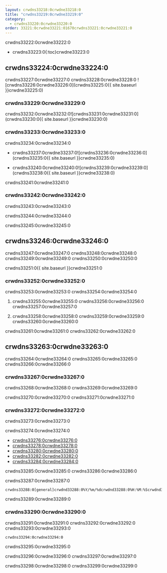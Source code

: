 ```yaml
---
layout: crwdns33218:0crwdne33218:0
title: "crwdns33219:0crwdne33219:0"
category:
  - crwdns33220:0crwdne33220:0
order: 33221:0crwdne33221:01670crwdns33221:0crwdne33221:0
---
```

crwdns33222:0crwdne33222:0

- crwdns33223:0{:toc}crwdne33223:0

## crwdns33224:0crwdne33224:0

crwdns33227:0crwdne33227:0 crwdns33228:0crwdne33228:0 ![crwdns33226:0crwdne33226:0](crwdns33225:0{{ site.baseurl }}crwdne33225:0)

### crwdns33229:0crwdne33229:0

crwdns33232:0crwdne33232:0![crwdns33231:0crwdne33231:0](crwdns33230:0{{ site.baseurl }}crwdne33230:0)

### crwdns33233:0crwdne33233:0

crwdns33234:0crwdne33234:0

- crwdns33237:0crwdne33237:0![crwdns33236:0crwdne33236:0](crwdns33235:0{{ site.baseurl }}crwdne33235:0)

- crwdns33240:0crwdne33240:0![crwdns33239:0crwdne33239:0](crwdns33238:0{{ site.baseurl }}crwdne33238:0)

crwdns33241:0crwdne33241:0

### crwdns33242:0crwdne33242:0

crwdns33243:0crwdne33243:0

crwdns33244:0crwdne33244:0

crwdns33245:0crwdne33245:0

## crwdns33246:0crwdne33246:0

crwdns33247:0crwdne33247:0 crwdns33248:0crwdne33248:0 crwdns33249:0crwdne33249:0 crwdns33250:0crwdne33250:0

crwdns33251:0{{ site.baseurl }}crwdne33251:0

### crwdns33252:0crwdne33252:0

crwdns33253:0crwdne33253:0 crwdns33254:0crwdne33254:0

1. crwdns33255:0crwdne33255:0 crwdns33256:0crwdne33256:0 crwdns33257:0crwdne33257:0

2. crwdns33258:0crwdne33258:0 crwdns33259:0crwdne33259:0 crwdns33260:0crwdne33260:0

crwdns33261:0crwdne33261:0 crwdns33262:0crwdne33262:0

## crwdns33263:0crwdne33263:0

crwdns33264:0crwdne33264:0 crwdns33265:0crwdne33265:0 crwdns33266:0crwdne33266:0

### crwdns33267:0crwdne33267:0

crwdns33268:0crwdne33268:0 crwdns33269:0crwdne33269:0

crwdns33270:0crwdne33270:0 crwdns33271:0crwdne33271:0

### crwdns33272:0crwdne33272:0

crwdns33273:0crwdne33273:0

crwdns33274:0crwdne33274:0

- [crwdns33276:0crwdne33276:0](crwdns33275:0crwdne33275:0)
- [crwdns33278:0crwdne33278:0](crwdns33277:0crwdne33277:0)
- [crwdns33280:0crwdne33280:0](crwdns33279:0crwdne33279:0)
- [crwdns33282:0crwdne33282:0](crwdns33281:0crwdne33281:0)
- [crwdns33284:0crwdne33284:0](crwdns33283:0crwdne33283:0)

crwdns33285:0crwdne33285:0 crwdns33286:0crwdne33286:0

crwdns33287:0crwdne33287:0

    crwdns33288:0[general]crwdnd33288:0%Y/%m/%dcrwdnd33288:0%H:%M:%Scrwdnd33288:0{instance_id}crwdne33288:0
    

crwdns33289:0crwdne33289:0

### crwdns33290:0crwdne33290:0

crwdns33291:0crwdne33291:0 crwdns33292:0crwdne33292:0 crwdns33293:0crwdne33293:0

    crwdns33294:0crwdne33294:0
    

crwdns33295:0crwdne33295:0

crwdns33296:0crwdne33296:0 crwdns33297:0crwdne33297:0

crwdns33298:0crwdne33298:0 crwdns33299:0crwdne33299:0

<!---## Health Monitoring Metrics

CloudWatch integration enables the following custom metrics for health monitoring:

 * `ContainersReserved` gives you a view of usage over time for capacity planning and budget estimation.
 * `ContainersLeaked` should be 0 or close to 0, an increase indicates a potential infrastructure issue.
 * `ContainersAvailable` is used for Auto Scaling.  If the value is too high, consider shutting some machines down, if the value is too low, consider starting up machines.

 * `circle.run-queue.builds` and `circle.run-queue.containers` expresses the degree to which the system is under-provisioned  and number of queued builds that are not running.  Ideally, the ASG will account for this as well.  Values that are too high may indicate an outage or incident.

 * `circle.state.running-builds` provides a general insight into current usage.

 * Note that `circle.state.num-masters` includes the web server host in the Services machine that does **not** run any builds.  That means the following:
   * If the value is 0, there is an outage or system is in maintenance.  Risk of dropping some github hooks.
   * If the value is 1, there are no Builders, so web traffic and GitHub hooks are accepted, but not run.
   * If the value is 1 + n, there are n builders running and visible to the system. If this is less than the total number of builders launched through AWS, your builders are most likely not launching correctly. If builds are queueing, but this number says you have builders available to the system, you may need to launch more builders.
--->